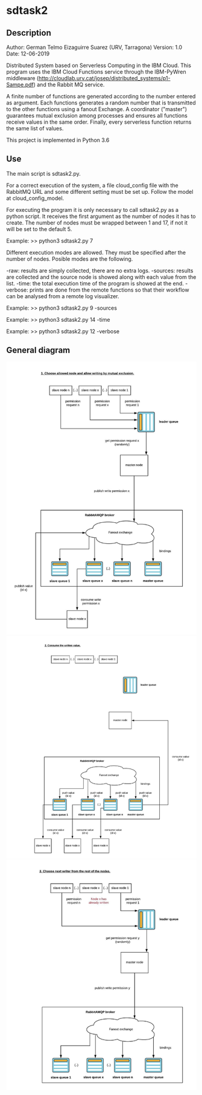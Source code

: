 # sdtask2

## Description

Author: German Telmo Eizaguirre Suarez (URV, Tarragona)
Version: 1.0
Date: 12-06-2019

Distributed System based on Serverless Computing in the IBM Cloud.
This program uses the IBM Cloud Functions service through the IBM-PyWren middleware 
(http://cloudlab.urv.cat/josep/distributed_systems/p1-Sampe.pdf) and the Rabbit MQ 
service.

A finite number of functions are generated according to the number entered as argument.
Each functions generates a random number that is transmitted to the other functions
using a fanout Exchange. A coordinator ("master") guarantees mutual exclusion among
processes and ensures all functions receive values in the same order. Finally, every
serverless function returns the same list of values.

This project is implemented in Python 3.6

## Use

The main script is sdtask2.py.

For a correct execution of the system, a file cloud_config file with the RabbitMQ URL and some 
different setting must be set up. Follow the model at cloud_config_model.

For executing the program it is only necessary to call sdtask2.py as a python script. It receives the
first argument as the number of nodes it has to create. The number of nodes must be wrapped
between 1 and 17, if not it will be set to the default 5.

Example: >> python3 sdtask2.py 7

Different execution modes are allowed. They must be specified after the number of nodes. 
Posible modes are the following.

-raw: results are simply collected, there are no extra logs.
-sources: results are collected and the source node is showed along with each value from
the list.
-time: the total execution time of the program is showed at the end.
-verbose: prints are done from the remote functions so that their workflow can be
analysed from a remote log visualizer.

Example: >> python3 sdtask2.py 9 -sources

Example: >> python3 sdtask2.py 14 -time

Example: >> python3 sdtask2.py 12 -verbose

## General diagram
![Alt text](diagrams/distributedsystemSD1.jpeg?raw=true "General diagram of our distributed system 1")
![Alt text](diagrams/distributedsystemSD2.jpeg?raw=true "General diagram of our distributed system 2")
![Alt text](diagrams/distributedsystemSD3.jpeg?raw=true "General diagram of our distributed system 3")


